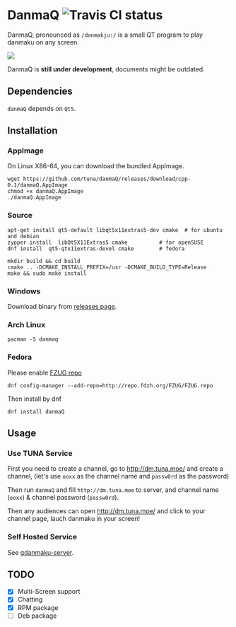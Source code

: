 
# DanmaQ ![Travis CI status](https://travis-ci.org/tuna/danmaQ.svg?branch=master)

DanmaQ, pronounced as `/danmakju:/` is a small QT program to play danmaku on any screen.

![](https://raw.githubusercontent.com/tuna/danmaQ/master/screenshots/xiaowang.png)

DanmaQ is **still under development**, documents might be outdated.

## Dependencies

`danmaQ` depends on `Qt5`. 

## Installation

### AppImage
On Linux X86-64, you can download the bundled AppImage.
   
    wget https://github.com/tuna/danmaQ/releases/download/cpp-0.1/danmaQ.AppImage
    chmod +x danmaQ.AppImage
    ./danmaQ.AppImage

### Source

    apt-get install qt5-default libqt5x11extras5-dev cmake  # for ubuntu and debian
    zypper install  libQt5X11Extras5 cmake          # for openSUSE
    dnf install  qt5-qtx11extras-devel cmake        # fedora
    
    mkdir build && cd build 
    cmake .. -DCMAKE_INSTALL_PREFIX=/usr -DCMAKE_BUILD_TYPE=Release 
    make && sudo make install

### Windows

Download binary from [releases page](https://github.com/tuna/danmaQ/releases/).

### Arch Linux

    pacman -S danmaq

### Fedora

Please enable [FZUG repo](https://github.com/FZUG/repo/wiki/Add-FZUG-Repository)

    dnf config-manager --add-repo=http://repo.fdzh.org/FZUG/FZUG.repo

Then install by dnf

    dnf install danmaQ

## Usage

### Use TUNA Service

First you need to create a channel, go to http://dm.tuna.moe/ and create a channel, 
(let's use `ooxx` as the channel name and `passw0rd` as the password)

Then run `danmaQ` and fill `http://dm.tuna.moe` to server, 
and channel name (`ooxx`) & channel password (`passw0rd`). 

Then any audiences can open http://dm.tuna.moe/ and click to your channel page,
lauch danmaku in your screen!

### Self Hosted Service

See [gdanmaku-server](https://github.com/tuna/gdanmaku-server).

## TODO

- [x] Multi-Screen support
- [x] Chatting
- [x] RPM package
- [ ] Deb package
